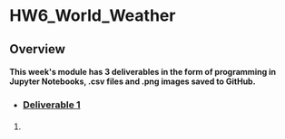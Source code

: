 # HW6_World_Weather

## Overview

#### This week's module has 3 deliverables in the form of programming in Jupyter Notebooks, .csv files and .png images saved to GitHub.

* ### [Deliverable 1](https://github.com/ethiry99/HW6_World_Weather/blob/main/Weather_Database/WeatherPy_Database.csv)

1. #### 
    
